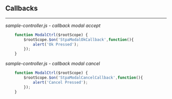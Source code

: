 ## Callbacks
------------

*sample-controller.js - callback modal accept*
```js
    function ModalCtrl($rootScope) {
        $rootScope.$on('StpaModalOkCallback',function(){
            alert('Ok Pressed');
        });
    }    
```
*sample-controller.js - callback modal cancel*
```js
    function ModalCtrl($rootScope) {
        $rootScope.$on('StpaModalCancelCallback',function(){
            alert('Cancel Pressed');
        });
    }
```